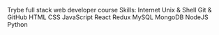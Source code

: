 Trybe full stack web developer course
Skills:
Internet
Unix & Shell
Git & GitHub
HTML
CSS
JavaScript
React
Redux
MySQL
MongoDB
NodeJS
Python